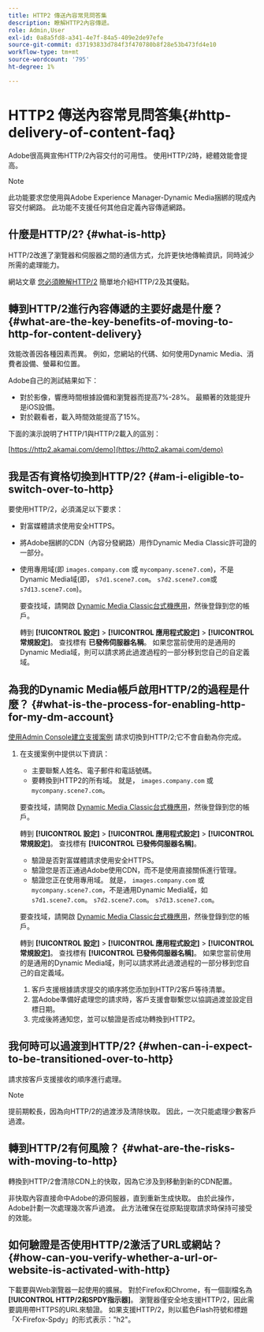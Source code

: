 ```yaml
---
title: HTTP2 傳送內容常見問答集
description: 瞭解HTTP2內容傳遞。
role: Admin,User
exl-id: 0a8a5fd8-a341-4e7f-84a5-409e2de97efe
source-git-commit: d37193833d784f3f470780b8f28e53b473fd4e10
workflow-type: tm+mt
source-wordcount: '795'
ht-degree: 1%

---
```


# HTTP2 傳送內容常見問答集{#http-delivery-of-content-faq}

Adobe很高興宣佈HTTP/2內容交付的可用性。 使用HTTP/2時，總體效能會提高。

>[!NOTE]
>
>此功能要求您使用與Adobe Experience Manager-Dynamic Media捆綁的現成內容交付網路。 此功能不支援任何其他自定義內容傳遞網路。

## 什麼是HTTP/2? {#what-is-http}

HTTP/2改進了瀏覽器和伺服器之間的通信方式，允許更快地傳輸資訊，同時減少所需的處理能力。

網站文章 [您必須瞭解HTTP/2](https://www.engadget.com/2015-02-24-what-you-need-to-know-about-http-2.html) 簡單地介紹HTTP/2及其優點。

## 轉到HTTP/2進行內容傳遞的主要好處是什麼？ {#what-are-the-key-benefits-of-moving-to-http-for-content-delivery}

效能改善因各種因素而異。 例如，您網站的代碼、如何使用Dynamic Media、消費者設備、螢幕和位置。

Adobe自己的測試結果如下：

* 對於影像，響應時間根據設備和瀏覽器而提高7%-28%。 最顯著的效能提升是iOS設備。
* 對於觀看者，載入時間效能提高了15%。

下面的演示說明了HTTP/1與HTTP/2載入的區別：

[https://http2.akamai.com/demo](https://http2.akamai.com/demo)

## 我是否有資格切換到HTTP/2? {#am-i-eligible-to-switch-over-to-http}

要使用HTTP/2，必須滿足以下要求：

* 對富媒體請求使用安全HTTPS。
* 將Adobe捆綁的CDN（內容分發網路）用作Dynamic Media Classic許可證的一部分。
* 使用專用域(即 `images.company.com` 或 `mycompany.scene7.com`)，不是Dynamic Media域(即， `s7d1.scene7.com`。 `s7d2.scene7.com`或 `s7d13.scene7.com`)。

   要查找域，請開啟 [Dynamic Media Classic台式機應用](https://experienceleague.adobe.com/docs/dynamic-media-classic/using/getting-started/signing-out.html#getting-started)，然後登錄到您的帳戶。

   轉到 **[!UICONTROL 設定]** > **[!UICONTROL 應用程式設定]** > **[!UICONTROL 常規設定]**。 查找標有 **已發佈伺服器名稱**。 如果您當前使用的是通用的Dynamic Media域，則可以請求將此過渡過程的一部分移到您自己的自定義域。

## 為我的Dynamic Media帳戶啟用HTTP/2的過程是什麼？ {#what-is-the-process-for-enabling-http-for-my-dm-account}

[使用Admin Console建立支援案例](https://helpx.adobe.com/tw/enterprise/using/support-for-experience-cloud.html) 請求切換到HTTP/2;它不會自動為你完成。

1. 在支援案例中提供以下資訊：

   * 主要聯繫人姓名、電子郵件和電話號碼。
   * 要轉換到HTTP2的所有域。 就是， `images.company.com` 或 `mycompany.scene7.com`。

   要查找域，請開啟 [Dynamic Media Classic台式機應用](https://experienceleague.adobe.com/docs/dynamic-media-classic/using/getting-started/signing-out.html#getting-started)，然後登錄到您的帳戶。

   轉到 **[!UICONTROL 設定]** > **[!UICONTROL 應用程式設定]** > **[!UICONTROL 常規設定]**。 查找標有 **[!UICONTROL 已發佈伺服器名稱]**。

   * 驗證是否對富媒體請求使用安全HTTPS。
   * 驗證您是否正通過Adobe使用CDN，而不是使用直接關係進行管理。
   * 驗證您正在使用專用域。 就是， `images.company.com` 或 `mycompany.scene7.com`，不是通用Dynamic Media域，如 `s7d1.scene7.com`。 `s7d2.scene7.com`。 `s7d13.scene7.com`。

   要查找域，請開啟 [Dynamic Media Classic台式機應用](https://experienceleague.adobe.com/docs/dynamic-media-classic/using/getting-started/signing-out.html#getting-started)，然後登錄到您的帳戶。

   轉到 **[!UICONTROL 設定]** > **[!UICONTROL 應用程式設定]** > **[!UICONTROL 常規設定]**。 查找標有 **[!UICONTROL 已發佈伺服器名稱]**。 如果您當前使用的是通用的Dynamic Media域，則可以請求將此過渡過程的一部分移到您自己的自定義域。

   1. 客戶支援根據請求提交的順序將您添加到HTTP/2客戶等待清單。
   1. 當Adobe準備好處理您的請求時，客戶支援會聯繫您以協調過渡並設定目標日期。
   1. 完成後將通知您，並可以驗證是否成功轉換到HTTP2。



## 我何時可以過渡到HTTP/2? {#when-can-i-expect-to-be-transitioned-over-to-http}

請求按客戶支援接收的順序進行處理。

>[!NOTE]
>
>提前期較長，因為向HTTP/2的過渡涉及清除快取。 因此，一次只能處理少數客戶過渡。

## 轉到HTTP/2有何風險？ {#what-are-the-risks-with-moving-to-http}

轉換到HTTP/2會清除CDN上的快取，因為它涉及到移動到新的CDN配置。

非快取內容直接命中Adobe的源伺服器，直到重新生成快取。 由於此操作，Adobe計劃一次處理幾次客戶過渡。 此方法確保在從原點提取請求時保持可接受的效能。

## 如何驗證是否使用HTTP/2激活了URL或網站？ {#how-can-you-verify-whether-a-url-or-website-is-activated-with-http}

下載要與Web瀏覽器一起使用的擴展。 對於Firefox和Chrome，有一個副檔名為 **[!UICONTROL HTTP/2和SPDY指示器]**。 瀏覽器僅安全地支援HTTP/2，因此需要調用帶HTTPS的URL來驗證。 如果支援HTTP/2，則以藍色Flash符號和標題「X-Firefox-Spdy」的形式表示：&quot;h2&quot;。

